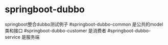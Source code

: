 # springboot-dubbo
springboot整合dubbo测试例子
#springboot-dubbo-common 是公共的model类和接口
#springboot-dubbo-customer 是消费者
#springboot-dubbo-service 是服务端
